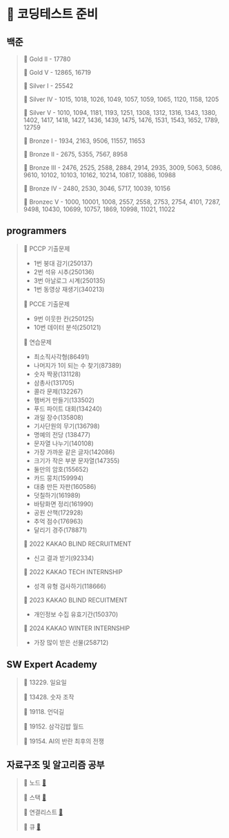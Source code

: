 # 🎯 코딩테스트 준비

## 백준
>
> 📌 Gold II - 17780
>
> 📌 Gold V - 12865, 16719
>
> 📌 Silver I - 25542
>
> 📌 Silver IV - 1015, 1018, 1026, 1049, 1057, 1059, 1065, 1120, 1158, 1205
>
> 📌 Silver V - 1010, 1094, 1181, 1193, 1251, 1308, 1312, 1316, 1343, 1380, 1402, 1417, 1418, 1427, 1436, 1439, 1475, 1476, 1531, 1543, 1652, 1789, 12759
>
> 📌 Bronze I - 1934, 2163, 9506, 11557, 11653
>
> 📌 Bronze II - 2675, 5355, 7567, 8958
>
> 📌 Bronze III - 2476, 2525, 2588, 2884, 2914, 2935, 3009, 5063, 5086, 9610, 10102, 10103, 10162, 10214, 10817, 10886, 10988
>
> 📌 Bronze IV - 2480, 2530, 3046, 5717, 10039, 10156
> 
> 📌 Bronzec V - 1000, 10001, 1008, 2557, 2558, 2753, 2754, 4101, 7287, 9498, 10430, 10699, 10757, 1869, 10998, 11021, 11022
>


## programmers

> 📌 PCCP 기출문제  
> - 1번 붕대 감기(250137)  
> - 2번 석유 시추(250136)  
> - 3번 아날로그 시계(250135)
> - 1번 동영상 재생기(340213)
>
> 📌 PCCE 기출문제
> - 9번 이웃한 칸(250125)
> - 10번 데이터 분석(250121)
>
> 📌 연습문제
> - 최소직사각형(86491)
> - 나머지가 1이 되는 수 찾기(87389)
> - 숫자 짝꿍(131128)
> - 삼총사(131705)
> - 콜라 문제(132267)
> - 햄버거 만들기(133502)
> - 푸드 파이트 대회(134240)
> - 과일 장수(135808)
> - 기사단원의 무기(136798)
> - 명예의 전당 (138477)
> - 문자열 나누기(140108)
> - 가장 가까운 같은 글자(142086)
> - 크기가 작은 부분 문자열(147355)
> - 둘만의 암호(155652)
> - 카드 뭉치(159994)
> - 대충 만든 자판(160586)
> - 덧칠하기(161989)
> - 바탕화면 정리(161990)
> - 공원 산책(172928)
> - 추억 점수(176963)
> - 달리기 경주(178871)
>
> 📌 2022 KAKAO BLIND RECRUITMENT
> - 신고 결과 받기(92334)
>
> 📌 2022 KAKAO TECH INTERNSHIP
> - 성격 유형 검사하기(118666)
>
> 📌 2023 KAKAO BLIND RECUITMENT
> - 개인정보 수집 유효기간(150370)
>
> 📌 2024 KAKAO WINTER INTERNSHIP
> - 가장 많이 받은 선물(258712)

## SW Expert Academy

> 📌 13229. 일요일
> 
> 📌 13428. 숫자 조작
> 
> 📌 19118. 언덕길
> 
> 📌 19152. 삼각김밥 월드
>
> 📌 19154. AI의 반란 최후의 전쟁

## 자료구조 및 알고리즘 공부

> 📌 노드 [🔗](./자료구조/자료구조/Node.java)
>
> 📌 스택 [🔗](./자료구조/자료구조/스택.java)
>
> 📌 연결리스트 [🔗](./자료구조/자료구조/연결리스트.java)
>
> 📌 큐 [🔗](./자료구조/자료구조/큐.java)
